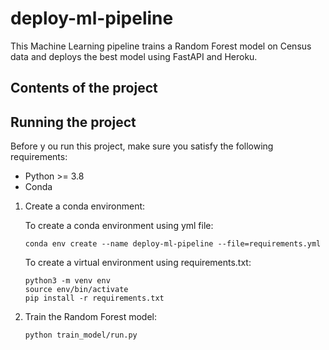 # deploy-ml-pipeline

This Machine Learning pipeline trains a Random Forest model on Census data and deploys the best model using FastAPI and Heroku.

## Contents of the project

## Running the project

Before y ou run this project, make sure you satisfy the following requirements:

* Python >= 3.8
* Conda


1. Create a conda environment:
   
   To create a conda environment using yml file:

   ```
   conda env create --name deploy-ml-pipeline --file=requirements.yml
   ```

   To create a virtual environment using requirements.txt:

   ```
   python3 -m venv env
   source env/bin/activate
   pip install -r requirements.txt
   ```

2. Train the Random Forest model:

   ```
   python train_model/run.py
   ```


